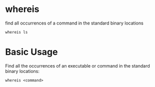 # whereis

find all occurrences of a command in the standard binary locations

    whereis ls



# Basic Usage

Find all the occurrences of an executable or command in the standard binary
locations:

    whereis <command>


